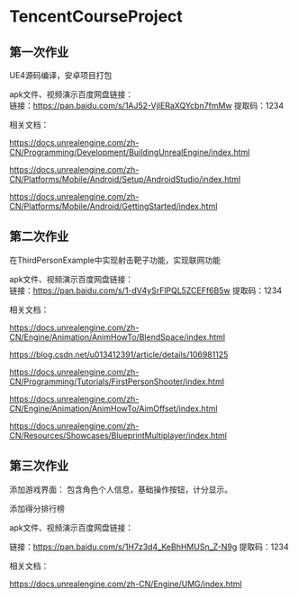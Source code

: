 # TencentCourseProject


## 第一次作业

UE4源码编译，安卓项目打包 

apk文件、视频演示百度网盘链接：  
链接：https://pan.baidu.com/s/1AJ52-VjIERaXQYcbn7fmMw 
提取码：1234 


相关文档：

https://docs.unrealengine.com/zh-CN/Programming/Development/BuildingUnrealEngine/index.html

https://docs.unrealengine.com/zh-CN/Platforms/Mobile/Android/Setup/AndroidStudio/index.html

https://docs.unrealengine.com/zh-CN/Platforms/Mobile/Android/GettingStarted/index.html



## 第二次作业

在ThirdPersonExample中实现射击靶子功能，实现联网功能 

apk文件、视频演示百度网盘链接：  
链接：https://pan.baidu.com/s/1-dV4ySrFlPQL5ZCEFf6B5w 
提取码：1234 

相关文档：

https://docs.unrealengine.com/zh-CN/Engine/Animation/AnimHowTo/BlendSpace/index.html

https://blog.csdn.net/u013412391/article/details/106981125

https://docs.unrealengine.com/zh-CN/Programming/Tutorials/FirstPersonShooter/index.html

https://docs.unrealengine.com/zh-CN/Engine/Animation/AnimHowTo/AimOffset/index.html

https://docs.unrealengine.com/zh-CN/Resources/Showcases/BlueprintMultiplayer/index.html



## 第三次作业 

添加游戏界面： 包含角色个人信息，基础操作按钮，计分显示。 

添加得分排行榜 

apk文件、视频演示百度网盘链接：  

链接：https://pan.baidu.com/s/1H7z3d4_KeBhHMUSn_Z-N9g 
提取码：1234  

相关文档：

https://docs.unrealengine.com/zh-CN/Engine/UMG/index.html 


